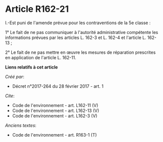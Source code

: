 # Article R162-21

I.-Est puni de l'amende prévue pour les contraventions de la 5e classe : 

1° Le fait de ne pas communiquer à l'autorité administrative compétente les informations prévues par les articles L. 162-3 et
L. 162-4 et l'article L. 162-13 ; 

2° Le fait de ne pas mettre en œuvre les mesures de réparation prescrites en application de l'article L. 162-11.

**Liens relatifs à cet article**

_Créé par_:

  - Décret n°2017-264 du 28 février 2017 - art. 1

_Cite_:

  - Code de l'environnement - art. L162-11 (V)
  - Code de l'environnement - art. L162-13 (V)
  - Code de l'environnement - art. L162-3 (V)

_Anciens textes_:

  - Code de l'environnement - art. R163-1 (T)
